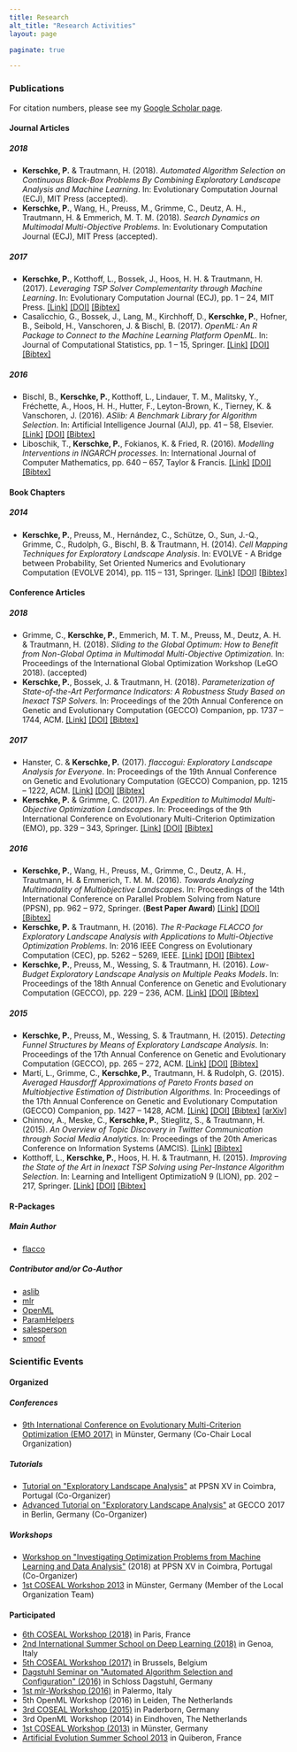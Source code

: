 ```yaml
---
title: Research
alt_title: "Research Activities"
layout: page

paginate: true

---
```


### Publications

For citation numbers, please see my [Google Scholar page](https://scholar.google.com/citations?user=xQKB_kEAAAAJ&hl=en).

#### Journal Articles

##### 2018 

- **Kerschke, P.** & Trautmann, H. (2018). *Automated Algorithm Selection on Continuous Black-Box Problems By Combining Exploratory Landscape Analysis and Machine Learning*. In: Evolutionary Computation Journal (ECJ), MIT Press (accepted).
- **Kerschke, P.**, Wang, H., Preuss, M., Grimme, C., Deutz, A. H., Trautmann, H. & Emmerich, M. T. M. (2018). *Search Dynamics on Multimodal Multi-Objective Problems*. In: Evolutionary Computation Journal (ECJ), MIT Press (accepted).


##### 2017

- **Kerschke, P.**, Kotthoff, L., Bossek, J., Hoos, H. H. & Trautmann, H. (2017). *Leveraging TSP Solver Complementarity through Machine Learning*. In: Evolutionary Computation Journal (ECJ), pp. 1 – 24, MIT Press. [[Link]](https://www.mitpressjournals.org/doi/abs/10.1162/evco_a_00215) [[DOI]](https://doi.org/10.1162/evco_a_00215) [[Bibtex]](https://scholar.googleusercontent.com/scholar.bib?q=info:jSHca826XOAJ:scholar.google.com/&output=citation&scisig=AAGBfm0AAAAAW5ew9t6V-O7_LH86PLqBrCyGomiL492V&scisf=4&ct=citation&cd=-1&hl=de)
- Casalicchio, G., Bossek, J., Lang, M., Kirchhoff, D., **Kerschke, P.**, Hofner, B., Seibold, H., Vanschoren, J. & Bischl, B. (2017). *OpenML: An R Package to Connect to the Machine Learning Platform OpenML*. In: Journal of Computational Statistics, pp. 1 – 15, Springer. [[Link]](https://link.springer.com/article/10.1007/s00180-017-0742-2) [[DOI]](https://doi.org/10.1007/s00180-017-0742-2) [[Bibtex]](https://citation-needed.springer.com/v2/references/10.1007/s00180-017-0742-2?format=bibtex&flavour=citation)


##### 2016

- Bischl, B., **Kerschke, P.**, Kotthoff, L., Lindauer, T. M., Malitsky, Y., Fréchette, A., Hoos, H. H., Hutter, F., Leyton-Brown, K., Tierney, K. & Vanschoren, J. (2016). *ASlib: A Benchmark Library for Algorithm Selection*. In: Artificial Intelligence Journal (AIJ), pp. 41 – 58, Elsevier. [[Link]](https://www.sciencedirect.com/science/article/pii/S0004370216300388) [[DOI]](https://doi.org/10.1016/j.artint.2016.04.003) [[Bibtex]](https://scholar.googleusercontent.com/scholar.bib?q=info:uBTS0ibDgycJ:scholar.google.com/&output=citation&scisig=AAGBfm0AAAAAW5e0erNCaPEHLDhPyaGn8PEJLnH0mVS0&scisf=4&ct=citation&cd=-1&hl=de)
- Liboschik, T., **Kerschke, P.**, Fokianos, K. & Fried, R. (2016). *Modelling Interventions in INGARCH processes*. In: International Journal of Computer Mathematics, pp. 640 – 657, Taylor & Francis. [[Link]](https://www.tandfonline.com/doi/abs/10.1080/00207160.2014.949250) [[DOI]](https://doi.org/10.1080/00207160.2014.949250) [[Bibtex]](https://scholar.googleusercontent.com/scholar.bib?q=info:LBP9rvDPptEJ:scholar.google.com/&output=citation&scisig=AAGBfm0AAAAAW5e0xFBeLmun4h2GcngXGteT-zC6grS6&scisf=4&ct=citation&cd=-1&hl=de)

#### Book Chapters

##### 2014

- **Kerschke, P.**, Preuss, M., Hernández, C., Schütze, O., Sun, J.-Q., Grimme, C., Rudolph, G., Bischl, B. & Trautmann, H. (2014). *Cell Mapping Techniques for Exploratory Landscape Analysis*. In: EVOLVE - A Bridge between Probability, Set Oriented Numerics and Evolutionary Computation (EVOLVE 2014), pp. 115 – 131, Springer. [[Link]](https://link.springer.com/chapter/10.1007/978-3-319-07494-8_9) [[DOI]](https://doi.org/10.1007/978-3-319-07494-8_9) [[Bibtex]](https://citation-needed.springer.com/v2/references/10.1007/978-3-319-07494-8_9?format=bibtex&flavour=citation)

#### Conference Articles

##### 2018 

- Grimme, C., **Kerschke, P.**, Emmerich, M. T. M., Preuss, M., Deutz, A. H. & Trautmann, H. (2018). *Sliding to the Global Optimum: How to Benefit from Non-Global Optima in Multimodal Multi-Objective Optimization*. In: Proceedings of the International Global Optimization Workshop (LeGO 2018). (accepted)
- **Kerschke, P.**, Bossek, J. & Trautmann, H. (2018). *Parameterization of State-of-the-Art Performance Indicators: A Robustness Study Based on Inexact TSP Solvers*. In: Proceedings of the 20th Annual Conference on Genetic and Evolutionary Computation (GECCO) Companion, pp. 1737 – 1744, ACM. [[Link]](https://dl.acm.org/citation.cfm?id=3205651.3208233) [[DOI]](10.1145/3205651.3208233) [[Bibtex]](https://dl.acm.org/downformats.cfm?id=3208233&parent_id=3205651&expformat=bibtex)

##### 2017

- Hanster, C. & **Kerschke, P.** (2017). *flaccogui: Exploratory Landscape Analysis for Everyone*. In: Proceedings of the 19th Annual Conference on Genetic and Evolutionary Computation (GECCO) Companion, pp. 1215 – 1222, ACM. [[Link]](https://dl.acm.org/citation.cfm?doid=3067695.3082477) [[DOI]](https://doi.org/10.1145/3067695.3082477) [[Bibtex]](https://dl.acm.org/downformats.cfm?id=3082477&parent_id=3067695&expformat=bibtex)
- **Kerschke, P.** & Grimme, C. (2017). *An Expedition to Multimodal Multi-Objective Optimization Landscapes*. In: Proceedings of the 9th International Conference on Evolutionary Multi-Criterion Optimization (EMO), pp. 329 – 343, Springer. [[Link]](https://link.springer.com/chapter/10.1007/978-3-319-54157-0_23) [[DOI]](https://doi.org/10.1007/978-3-319-54157-0_23) [[Bibtex]](https://citation-needed.springer.com/v2/references/10.1007/978-3-319-54157-0_23?format=bibtex&flavour=citation)

##### 2016

- **Kerschke, P.**, Wang, H., Preuss, M., Grimme, C., Deutz, A. H., Trautmann, H. & Emmerich, T. M. M. (2016). *Towards Analyzing Multimodality of Multiobjective Landscapes*. In: Proceedings of the 14th International Conference on Parallel Problem Solving from Nature (PPSN), pp. 962 – 972, Springer. (**Best Paper Award**) [[Link]](https://link.springer.com/chapter/10.1007/978-3-319-45823-6_90) [[DOI]](https://doi.org/10.1007/978-3-319-45823-6_90) [[Bibtex]](https://citation-needed.springer.com/v2/references/10.1007/978-3-319-45823-6_90?format=bibtex&flavour=citation)
- **Kerschke, P.** & Trautmann, H. (2016). *The R-Package FLACCO for Exploratory Landscape Analysis with Applications to Multi-Objective Optimization Problems*. In: 2016 IEEE Congress on Evolutionary Computation (CEC), pp. 5262 – 5269, IEEE. [[Link]](https://ieeexplore.ieee.org/document/7748359/) [[DOI]](https://doi.org/10.1109/CEC.2016.7748359) [[Bibtex]](https://scholar.googleusercontent.com/scholar.bib?q=info:mInR6OjTHHUJ:scholar.google.com/&output=citation&scisig=AAGBfm0AAAAAW5e5EQy8inqwqe8hM5LUpyAZyT2z5rc9&scisf=4&ct=citation&cd=-1&hl=de)
- **Kerschke, P.**, Preuss, M., Wessing, S. & Trautmann, H. (2016). *Low-Budget Exploratory Landscape Analysis on Multiple Peaks Models*. In: Proceedings of the 18th Annual Conference on Genetic and Evolutionary Computation (GECCO), pp. 229 – 236, ACM. [[Link]](https://dl.acm.org/citation.cfm?id=2908845) [[DOI]](https://doi.org/10.1145/2908812.2908845) [[Bibtex]](https://dl.acm.org/downformats.cfm?id=2908845&parent_id=2908812&expformat=bibtex)

##### 2015

- **Kerschke, P.**, Preuss, M., Wessing, S. & Trautmann, H. (2015). *Detecting Funnel Structures by Means of Exploratory Landscape Analysis*. In: Proceedings of the 17th Annual Conference on Genetic and Evolutionary Computation (GECCO), pp. 265 – 272, ACM. [[Link]](https://dl.acm.org/citation.cfm?doid=2739480.2754642) [[DOI]](https://doi.org/10.1145/2739480.2754642) [[Bibtex]](https://dl.acm.org/downformats.cfm?id=2754642&parent_id=2739480&expformat=bibtex)
- Martí, L., Grimme, C., **Kerschke, P.**, Trautmann, H. & Rudolph, G. (2015). *Averaged Hausdorff Approximations of Pareto Fronts based on Multiobjective Estimation of Distribution Algorithms*. In: Proceedings of the 17th Annual Conference on Genetic and Evolutionary Computation (GECCO) Companion, pp. 1427 – 1428, ACM. [[Link]](https://dl.acm.org/citation.cfm?doid=2739482.2764631) [[DOI]](10.1145/2739482.2764631) [[Bibtex]](https://dl.acm.org/downformats.cfm?id=2764631&parent_id=2739482&expformat=bibtex) [[arXiv]](https://arxiv.org/pdf/1503.07845.pdf)
- Chinnov, A., Meske, C., **Kerschke, P.**, Stieglitz, S., & Trautmann, H. (2015). *An Overview of Topic Discovery in Twitter Communication through Social Media Analytics.* In: Proceedings of the 20th Americas Conference on Information Systems (AMCIS). [[Link]](https://aisel.aisnet.org/amcis2015/SocialComputing/GeneralPresentations/5/) [[Bibtex]](https://dblp.uni-trier.de/rec/bib2/conf/amcis/ChinnovKMST15.bib)
- Kotthoff, L., **Kerschke, P.**, Hoos, H. H. & Trautmann, H. (2015). *Improving the State of the Art in Inexact TSP Solving using Per-Instance Algorithm Selection*. In: Learning and Intelligent OptimizatioN 9 (LION), pp. 202 – 217, Springer. [[Link]](https://link.springer.com/chapter/10.1007/978-3-319-19084-6_18) [[DOI]](https://doi.org/10.1007/978-3-319-19084-6_18) [[Bibtex]](https://citation-needed.springer.com/v2/references/10.1007/978-3-319-19084-6_18?format=bibtex&flavour=citation)



#### R-Packages

##### Main Author
- [flacco]("https://github.com/kerschke/flacco")

##### Contributor and/or Co-Author
- [aslib]("https://github.com/coseal/aslib-r")
- [mlr]("https://github.com/mlr-org/mlr")
- [OpenML]("https://github.com/openml/openml-r")
- [ParamHelpers]("https://github.com/berndbischl/ParamHelpers")
- [salesperson]("https://github.com/jakobbossek/salesperson")
- [smoof]("https://github.com/jakobbossek/smoof")



### Scientific Events

#### Organized

##### Conferences
- [9th International Conference on Evolutionary Multi-Criterion Optimization (EMO 2017)](http://www.emo2017.org/) in Münster, Germany (Co-Chair Local Organization)

##### Tutorials
- [Tutorial on "Exploratory Landscape Analysis"](http://ppsn2018.dei.uc.pt/index.php/tutorials/) at PPSN XV in Coimbra, Portugal (Co-Organizer)
- [Advanced Tutorial on "Exploratory Landscape Analysis"](http://gecco-2017.sigevo.org/index.html/Tutorials#id_Exploratory%20Landscape%20Analysis) at GECCO 2017 in Berlin, Germany (Co-Organizer)

##### Workshops
- [Workshop on "Investigating Optimization Problems from Machine Learning and Data Analysis"](https://sites.google.com/view/optml-ppsn18/home) (2018) at PPSN XV in Coimbra, Portugal (Co-Organizer)
- [1st COSEAL Workshop 2013](http://www.coseal.net/coseal-workshop-2013/) in Münster, Germany (Member of the Local Organization Team)


#### Participated

- [6th COSEAL Workshop (2018)](http://www.coseal.net/coseal-workshop-2018/) in Paris, France
- [2nd International Summer School on Deep Learning (2018)](http://grammars.grlmc.com/DeepLearn2018/) in Genoa, Italy
- [5th COSEAL Workshop (2017)](http://www.coseal.net/coseal-workshop-2017/) in Brussels, Belgium
- [Dagstuhl Seminar on "Automated Algorithm Selection and Configuration" (2016)](https://www.dagstuhl.de/de/programm/kalender/semhp/?semnr=16412) in Schloss Dagstuhl, Germany
- [1st mlr-Workshop (2016)](http://mlr-org.github.io/The-mlr-workshop/) in Palermo, Italy
- 5th OpenML Workshop (2016) in Leiden, The Netherlands
- [3rd COSEAL Workshop (2015)](http://www.coseal.net/coseal-workshop-2015/) in Paderborn, Germany
- 3rd OpenML Workshop (2014) in Eindhoven, The Netherlands
- [1st COSEAL Workshop (2013)](http://www.coseal.net/coseal-workshop-2013/) in Münster, Germany
- [Artificial Evolution Summer School 2013](https://aess2013.sciencesconf.org/) in Quiberon, France
